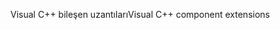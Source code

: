 <span data-ttu-id="758d1-101">Visual C++ bileşen uzantıları</span><span class="sxs-lookup"><span data-stu-id="758d1-101">Visual C++ component extensions</span></span>